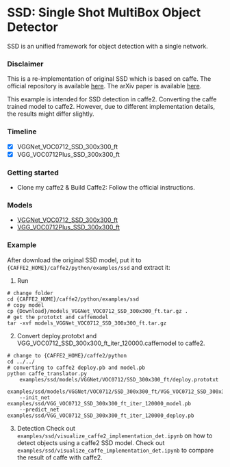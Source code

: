 # SSD: Single Shot MultiBox Object Detector

SSD is an unified framework for object detection with a single network.

### Disclaimer
This is a re-implementation of original SSD which is based on caffe. The official
repository is available [here](https://github.com/weiliu89/caffe/tree/ssd).
The arXiv paper is available [here](http://arxiv.org/abs/1512.02325).

This example is intended for SSD detection in caffe2. Converting the caffe trained model to caffe2. 
However, due to different implementation details, the results might differ slightly.

### Timeline
- [x] VGGNet_VOC0712_SSD_300x300_ft
- [x] VGG_VOC0712Plus_SSD_300x300_ft

### Getting started
* Clone my caffe2 & Build Caffe2: Follow the official instructions.

### Models
- [VGGNet_VOC0712_SSD_300x300_ft](https://pan.baidu.com/s/1gfceC6Z)
- [VGG_VOC0712Plus_SSD_300x300_ft](https://pan.baidu.com/s/1i5iMl17)

### Example
After download the original SSD model, put it to `{CAFFE2_HOME}/caffe2/python/examples/ssd` and extract it:
1. Run
```
# change folder
cd {CAFFE2_HOME}/caffe2/python/examples/ssd
# copy model
cp {Download}/models_VGGNet_VOC0712_SSD_300x300_ft.tar.gz .
# get the prototxt and caffemodel
tar -xvf models_VGGNet_VOC0712_SSD_300x300_ft.tar.gz
```
2. Convert deploy.prototxt and VGG_VOC0712_SSD_300x300_ft_iter_120000.caffemodel
to caffe2.
```
# change to {CAFFE2_HOME}/caffe2/python
cd ../../
# converting to caffe2 deploy.pb and model.pb
python caffe_translator.py 
	examples/ssd/models/VGGNet/VOC0712/SSD_300x300_ft/deploy.prototxt 
	examples/ssd/models/VGGNet/VOC0712/SSD_300x300_ft/VGG_VOC0712_SSD_300x300_ft_iter_120000.caffemodel 
	--init_net examples/ssd/VGG_VOC0712_SSD_300x300_ft_iter_120000_model.pb 
	--predict_net examples/ssd/VGG_VOC0712_SSD_300x300_ft_iter_120000_deploy.pb
```
3. Detection
Check out `examples/ssd/visualize_caffe2_implementation_det.ipynb` on how to detect objects using a caffe2 SSD model.
Check out `examples/ssd/visualize_caffe_implementation_det.ipynb` to compare the result of caffe with caffe2.
